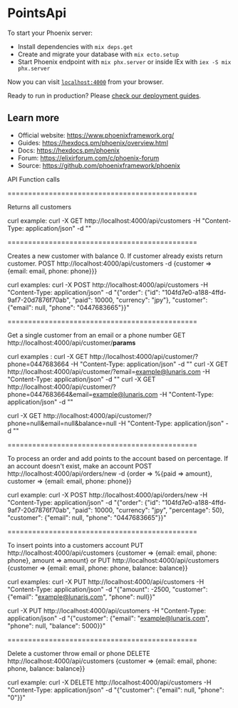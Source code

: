 # PointsApi

To start your Phoenix server:

  * Install dependencies with `mix deps.get`
  * Create and migrate your database with `mix ecto.setup`
  * Start Phoenix endpoint with `mix phx.server` or inside IEx with `iex -S mix phx.server`

Now you can visit [`localhost:4000`](http://localhost:4000) from your browser.

Ready to run in production? Please [check our deployment guides](https://hexdocs.pm/phoenix/deployment.html).

## Learn more

  * Official website: https://www.phoenixframework.org/
  * Guides: https://hexdocs.pm/phoenix/overview.html
  * Docs: https://hexdocs.pm/phoenix
  * Forum: https://elixirforum.com/c/phoenix-forum
  * Source: https://github.com/phoenixframework/phoenix

API Function calls

==============================================

Returns all customers

curl example:
curl -X GET http://localhost:4000/api/customers -H "Content-Type: application/json" -d ""

==============================================

Creates a new customer with balance 0. If customer already exists return customer.
POST http://localhost:4000/api/customers -d {customer => {email: email, phone: phone}}}

curl examples:
curl -X POST http://localhost:4000/api/customers -H "Content-Type: application/json" -d "{\"order\": {\"id\": \"104fd7e0-a188-4ffd-9af7-20d7876f70ab\", \"paid\": 10000, \"currency\": \"jpy\"}, \"customer\": {\"email\": null, \"phone\": \"0447683665\"}}"

==============================================

Get a single customer from an email or a phone number
GET http://localhost:4000/api/customer/__params__

curl examples :
curl -X GET http://localhost:4000/api/customer/\?phone=0447683664 -H "Content-Type: application/json" -d ""
curl -X GET http://localhost:4000/api/customer/\?email=example@lunaris.com -H "Content-Type: application/json" -d ""
curl -X GET http://localhost:4000/api/customer/\?phone=0447683664&email=example@lunaris.com -H "Content-Type: application/json" -d ""

curl -X GET http://localhost:4000/api/customer/\?phone=null&email=null&balance=null -H "Content-Type: application/json" -d ""

==============================================

To process an order and add points to the account based on percentage. If an account doesn't exist, make an account
POST http://localhost:4000/api/orders/new -d {order => %{paid => amount}, customer => {email: email, phone: phone}}

curl example:
curl -X POST http://localhost:4000/api/orders/new -H "Content-Type: application/json" -d "{\"order\": {\"id\": \"104fd7e0-a188-4ffd-9af7-20d7876f70ab\", \"paid\": 10000, \"currency\": \"jpy\", \"percentage\": 50}, \"customer\": {\"email\": null, \"phone\": \"0447683665\"}}"

==============================================

To insert points into a customers account
PUT http://localhost:4000/api/customers {customer => {email: email, phone: phone}, amount => amount}
or
PUT http://localhost:4000/api/customers {customer => {email: email, phone: phone, balance: balance}}

curl examples:
curl -X PUT http://localhost:4000/api/customers -H "Content-Type: application/json" -d "{\"amount\": -2500, \"customer\": {\"email\": \"example@lunaris.com\", \"phone\": null}}"

curl -X PUT http://localhost:4000/api/customers -H "Content-Type: application/json" -d "{\"customer\": {\"email\": \"example@lunaris.com\", \"phone\": null, \"balance\": 5000}}"


==============================================

Delete a customer throw email or phone
DELETE http://localhost:4000/api/customers {customer => {email: email, phone: phone, balance: balance}}

curl example:
curl -X DELETE http://localhost:4000/api/customers -H "Content-Type: application/json" -d "{\"customer\": {\"email\": null, \"phone\": \"0\"}}"